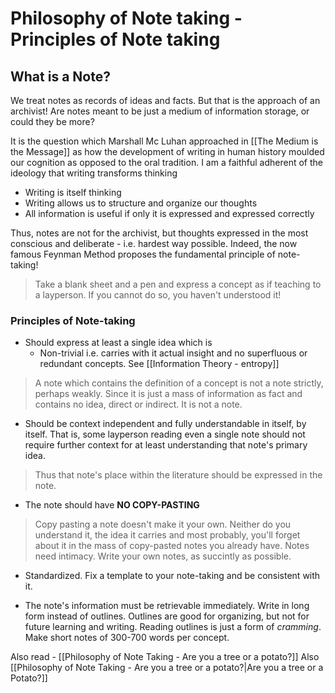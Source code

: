 # Philosophy of Note taking - Principles of Note taking

## What is a **Note**?

We treat notes as records of ideas and facts. But that is the approach of an archivist! Are notes meant to be just a medium of information storage, or could they be more?

It is the question which Marshall Mc Luhan approached in [[The Medium is the Message]] as how the development of writing in human history moulded our cognition as opposed to the oral tradition. I am a faithful adherent of the ideology that writing transforms thinking
- Writing is itself thinking
- Writing allows us to structure and organize our thoughts
- All information is useful if only it is expressed and expressed correctly

Thus, notes are not for the archivist, but thoughts expressed in the most conscious and deliberate - i.e. hardest way possible. Indeed, the now famous Feynman Method proposes the fundamental principle of note-taking!

> Take a blank sheet and a pen and express a concept as if teaching to a layperson. If you cannot do so, you haven't understood it!

### Principles of Note-taking
- Should express at least a single idea which is
	- Non-trivial i.e. carries with it actual insight and no superfluous or redundant concepts. See [[Information Theory - entropy]]

> A note which contains the definition of a concept is not a note strictly, perhaps weakly. Since it is just a mass of information as fact and contains no idea, direct or indirect. It is not a note.

- Should be context independent and fully understandable in itself, by itself. That is, some layperson reading even a single note should not require further context for at least understanding that note's primary idea. 

> Thus that note's place within the literature should be expressed in the note.

- The note should have **NO COPY-PASTING**

> Copy pasting a note doesn't make it your own. Neither do you understand it, the idea it carries and most probably, you'll forget about it in the mass of copy-pasted notes you already have. Notes need intimacy. Write your own notes, as succintly as possible.

- Standardized. Fix a template to your note-taking and be consistent with it.

- The note's information must be retrievable immediately. Write in long form instead of outlines. Outlines are good for organizing, but not for future learning and writing. Reading outlines is just a form of *cramming*. Make short notes of 300-700 words per concept.

Also read - [[Philosophy of Note Taking - Are you a tree or a potato?]]
Also [[Philosophy of Note Taking - Are you a tree or a potato?|Are you a tree or a Potato?]] 
